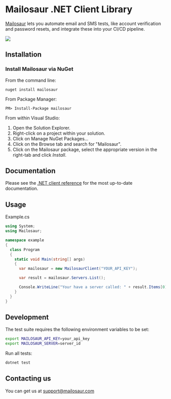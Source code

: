 # Mailosaur .NET Client Library

[Mailosaur](https://mailosaur.com) lets you automate email and SMS tests, like account verification and password resets, and integrate these into your CI/CD pipeline.

[![](https://github.com/mailosaur/mailosaur-dotnet/workflows/CI/badge.svg)](https://github.com/mailosaur/mailosaur-dotnet/actions)

## Installation

### Install Mailosaur via NuGet

From the command line:

```
nuget install mailosaur
```

From Package Manager:

```
PM> Install-Package mailosaur
```

From within Visual Studio:

1. Open the Solution Explorer.
2. Right-click on a project within your solution.
3. Click on Manage NuGet Packages...
4. Click on the Browse tab and search for "Mailosaur".
5. Click on the Mailosaur package, select the appropriate version in the right-tab and click *Install*.

## Documentation

Please see the [.NET client reference](https://mailosaur.com/docs/email-testing/dotnet/client-reference/) for the most up-to-date documentation.

## Usage

Example.cs

```csharp
using System;
using Mailosaur;

namespace example
{
  class Program
  {
    static void Main(string[] args)
    {
      var mailosaur = new MailosaurClient("YOUR_API_KEY");

      var result = mailosaur.Servers.List();

      Console.WriteLine("Your have a server called: " + result.Items[0].Name);
    }
  }
}
```

## Development

The test suite requires the following environment variables to be set:

```sh
export MAILOSAUR_API_KEY=your_api_key
export MAILOSAUR_SERVER=server_id
```

Run all tests:

```sh
dotnet test
```

## Contacting us

You can get us at [support@mailosaur.com](mailto:support@mailosaur.com)
